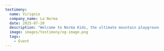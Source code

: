```yaml
---
testimony:
  name: Virignie
  company_name: La Norma
  date: 2025-07-20
  description: "Welcome to Norma Kids, the ultimate mountain playground where curiosity meets adventure! Specially designed for children aged 3 to 12, Norma Kids transforms the magic of the Alps into a wonderland of laughter, exploration, and snowy (or sunny!) surprises. "
  image: images/testimony/og-image.png
  tags:
    - Event
---
```

